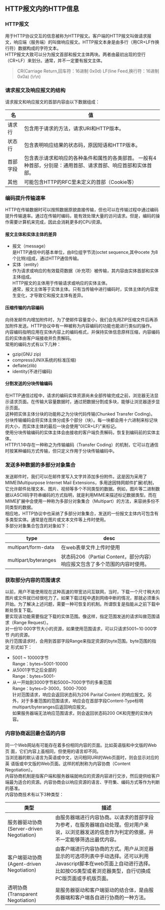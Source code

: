 ## HTTP报文内的HTTP信息
### HTTP报文
用于HTTP协议交互的信息被称为HTTP报文。客户端的HTTP报文叫做请求报文，响应端（服务端）的叫做响应报文。HTTP报文本身是由多行（用CR+LF作换行符）数据构成的字符文本。  
HTTP报文大致可以分为报文首部和报文主体两块。两者由最初出现的空行（CR+LF）来划分。通常，并不一定要有报文主体。
> CR(Carriage Return,回车符：16进制 0x0d) LF(line Feed,换行符：16进制 0x0a) (\r\n)
### 请求报文及响应报文的结构
请求报文和响应报文的首部内容由以下数据组成：  

名     |    值
-------|---------
请求行  | 包含用于请求的方法，请求URI和HTTP版本。  
状态行  | 包含表明响应结果的状态码，原因短语和HTTP版本。 
首部字段| 包含表示请求和响应的各种条件和属性的各类部首。  一般有4种首部，分别是：通用首部、请求首部、响应首部和实体首部。  
其他    | 可能包含HTTP的RFC里未定义的首部（Cookie等）

### 编码提升传输速率
HTTP在传输数据时可以按照数据原貌直接传输，但也可以在传输过程中通过编码提升传输速率。通过在传输时编码，能有效处理大量的访问请求。但是，编码的操作需要计算机来完成，因此会消耗更多的CPU资源。 
#### 报文主体和实体主体的差异
* 报文（message）  
是HTTP通信中的基本单位，由8位组字节流(octet sequence,其中ocete 为8个比特)组成，通过HTTP通信传输。  
* 实体（entity）  
作为请求或响应的有效载荷数据（补充项）被传输，其内容由实体首部和实体主体组成。  
HTTP报文的主体用于传输请求或响应的实体主体。  
通常，报文主体等于实体主体。只有当传输中进行编码时，实体主体的内容发生变化，才导致它和报文主体有差异。 
#### 压缩传输的内容编码
向待发邮件内增加附件时，为了使邮件容量变小，我们会先用ZIP压缩文件后再添加附件发送。HTTP协议中有一种被称为内容编码的功能也能进行类似的操作。  
内容编码指明应用在实体内容上的编码格式，并保持实体信息原样压缩，内容编码后的实体由客户端接收并负责解码。  
常用的编码方式有以下几种：  
* gzip(GNU zip)
* compress(UNIX系统的标准压缩)
* deflate(zlib)
* identity(不进行编码)
#### 分割发送的分块传输编码
在HTTP通信过程中，请求的编码实体资源尚未全部传输完成之前，浏览器无法显示请求页面。在传输大容量数据时，通过把数据分割成多块，能够让浏览器逐步显示页面。  
这种把实体主体分块的功能称之为分块代码传输(Chunked Transfer Coding)。  
分块传输编码会将实体主体分成多个部分（块）。每一块都会用十六进制来标记块的大小，而实体主体的最后一块会使用"0(CR+LF)"来标记。  
使用分块传输编码的实体主体会由接收的客户端负责解码，恢复到编码前的实体主体。  
HTTP/1.1中存在一种称之为传输编码（Transfer Coding）的机制，它可以在通信时按某种编码方式传输，但只定义作用于分块传输编码中。  
### 发送多种数据的多部分对象集合  
发送邮件时，我们可以在邮件里写入文字并添加多份附件。这是因为采用了MIME(Multipurpose Internet Mail Extensions，多用途因特网邮件扩展)机制，它允许邮件处理文本、图片、视频等多个不同类型的数据。例如，图片等二进制数据以ASCII码字符串编码的方式指明，就是利用MIME来描述标记数据类型。而在MIME扩展中会使用一种称为多部分对象集合（Multipart）的方法，来容纳多份不同类型的数据。  
相应地，HTTP协议中也采纳了多部分对象集合，发送的一份报文主体内可包含有多类型实体。通常是在图片或文本文件等上传时使用。  
多部分对象集合包含的对象如下：  

type      |   desc  
----------| -----------  
multipart/form-data| 在web表单文件上传时使用  
multipart/byteranges| 状态码206（Partial Content，部分内容）响应报文包含了多个范围的内容时使用。  

### 获取部分内容的范围请求
以前，用户不能使用现在这种高速的带宽访问互联网，当时，下载一个尺寸稍大的 图片或文件就已经很吃力了。如果下载过程中遇到网络中断的情况，那就必须重头 开始。为了解决上述问题，需要一种可恢复的机制。所谓恢复是指能从之前下载中 断处恢复下载。  
要实现该功能需要指定下载的实体范围。像这样，指定范围发送的请求叫做范围请 求（Range Request）。  
对一份10 000字节大小的资源，如果使用范围请求，可以只请求5001~10 000字节 内的资源。  
执行范围请求时，会用到首部字段Range来指定资源的byte范围。byte范围的指定 形式如下：
* 5001 ~ 10000字节  
Range：bytes=5001-10000  
* 从5001字节之后全部的  
Range：bytes=5001-  
* 从一开始到3000字节和5000~7000字节的多重范围  
Range：bytes=0-3000，5000-7000  
针对范围请求，响应会返回状态码为206 Parital Content 的响应报文。另外，对于多重范围的范围请求，响应会在首部字段Content-Type标明multipart/byteranges后返回响应报文。  
如果服务器端无法响应范围请求，则会返回状态码200 OK和完整的实体内容。  
### 内容协商返回最合适的内容  
同一个Web网站有可能存在着多份相同内容的页面。比如英语版和中文版的Web页 面，它们内容上虽相同，但使用的语言却不同。  
当浏览器的默认语言为英语或中文，访问相同URI的Web页面时，则会显示对应的英 语版或中文版的Web页面。这样的机制称为内容协商（Content Negotiation）。  
内容协商机制是指客户端和服务器端就响应的资源内容进行交涉，然后提供给客户 端最为适合的资源。内容协商会以响应资源的语言、字符集、编码方式等作为判断 的基准。  
内容协商技术有以下3种类型：

类型            |     描述
----------------| -------------
服务器驱动协商(Server-driven Negotiation) | 由服务器端进行内容协商。以请求的首部字段为参考，在服务器端自动处理。但对用户来说，以浏览器发送的信息作为判定的依据，并不一定能够筛选出最优内容。  
客户端驱动协商(Agent-driven Negotiation)  | 由客户端进行内容协商的方式。用户从浏览器显示的可选项列表中手动选择。还可以利用Javascript脚本在web页面上自动进行选择。比如按OS类型或者浏览器类型，自行切换成PC版页面或手机版页面。  
透明协商(Transparent Negotiation)   |  是服务器驱动和客户端驱动的结合体，是由服务器端和客户端各自进行协商的一种方法。
